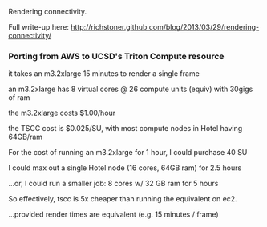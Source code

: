 Rendering connectivity.

Full write-up here: http://richstoner.github.com/blog/2013/03/29/rendering-connectivity/

### Porting from AWS to UCSD's Triton Compute resource

it takes an m3.2xlarge 15 minutes to render a single frame

an m3.2xlarge has 8 virtual cores @ 26 compute units (equiv) with 30gigs of ram

the m3.2xlarge costs $1.00/hour

the TSCC cost is $0.025/SU, with most compute nodes in Hotel having 64GB/ram

For the cost of running an m3.2xlarge for 1 hour, I could purchase 40 SU

I could max out a single Hotel node (16 cores, 64GB ram) for 2.5 hours

...or, I could run a smaller job: 8 cores w/ 32 GB ram for 5 hours

So effectively, tscc is 5x cheaper than running the equivalent on ec2.

...provided render times are equivalent (e.g. 15 minutes / frame)
